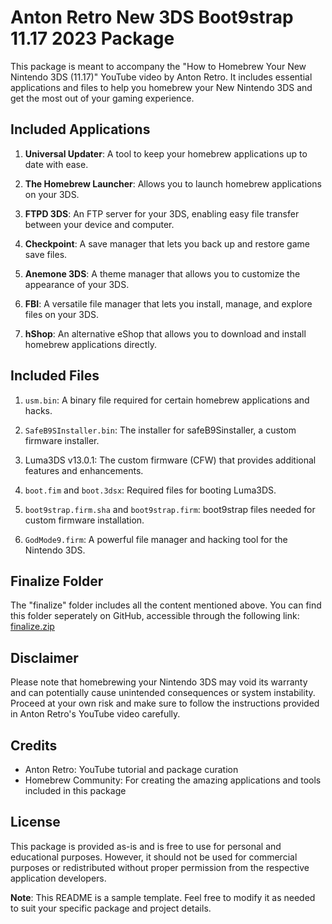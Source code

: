 # Anton Retro New 3DS Boot9strap 11.17 2023 Package

This package is meant to accompany the "How to Homebrew Your New Nintendo 3DS (11.17)" YouTube video by Anton Retro. It includes essential applications and files to help you homebrew your New Nintendo 3DS and get the most out of your gaming experience.

## Included Applications

1. **Universal Updater**: A tool to keep your homebrew applications up to date with ease.

2. **The Homebrew Launcher**: Allows you to launch homebrew applications on your 3DS.

3. **FTPD 3DS**: An FTP server for your 3DS, enabling easy file transfer between your device and computer.

4. **Checkpoint**: A save manager that lets you back up and restore game save files.

5. **Anemone 3DS**: A theme manager that allows you to customize the appearance of your 3DS.

6. **FBI**: A versatile file manager that lets you install, manage, and explore files on your 3DS.

7. **hShop**: An alternative eShop that allows you to download and install homebrew applications directly.

## Included Files

1. `usm.bin`: A binary file required for certain homebrew applications and hacks.

2. `SafeB9SInstaller.bin`: The installer for safeB9Sinstaller, a custom firmware installer.

3. Luma3DS v13.0.1: The custom firmware (CFW) that provides additional features and enhancements.

4. `boot.fim` and `boot.3dsx`: Required files for booting Luma3DS.

5. `boot9strap.firm.sha` and `boot9strap.firm`: boot9strap files needed for custom firmware installation.

6. `GodMode9.firm`: A powerful file manager and hacking tool for the Nintendo 3DS.

## Finalize Folder

The "finalize" folder includes all the content mentioned above. You can find this folder seperately on GitHub, accessible through the following link: [finalize.zip](https://github.com/antonretro/3DS_Finalizing)

## Disclaimer

Please note that homebrewing your Nintendo 3DS may void its warranty and can potentially cause unintended consequences or system instability. Proceed at your own risk and make sure to follow the instructions provided in Anton Retro's YouTube video carefully.

## Credits

- Anton Retro: YouTube tutorial and package curation
- Homebrew Community: For creating the amazing applications and tools included in this package

## License

This package is provided as-is and is free to use for personal and educational purposes. However, it should not be used for commercial purposes or redistributed without proper permission from the respective application developers.

**Note**: This README is a sample template. Feel free to modify it as needed to suit your specific package and project details.

